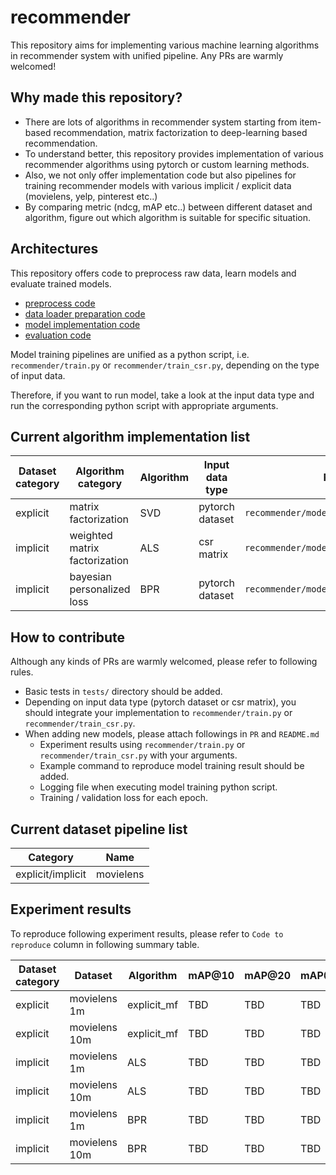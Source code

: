 # recommender

This repository aims for implementing various machine learning algorithms in recommender system with unified pipeline. Any PRs are warmly welcomed!

## Why made this repository?
- There are lots of algorithms in recommender system starting from item-based recommendation, matrix factorization to deep-learning based recommendation.
- To understand better, this repository provides implementation of various recommender algorithms using pytorch or custom learning methods.
- Also, we not only offer implementation code but also pipelines for training recommender models with various implicit / explicit data (movielens, yelp, pinterest etc..)
- By comparing metric (ndcg, mAP etc..) between different dataset and algorithm, figure out which algorithm is suitable for specific situation.

## Architectures
This repository offers code to preprocess raw data, learn models and evaluate trained models.

* [preprocess code](https://github.com/bohyunshin/recommender/tree/master/recommender/preprocess)
* [data loader preparation code](https://github.com/bohyunshin/recommender/tree/master/recommender/data_loader)
* [model implementation code](https://github.com/bohyunshin/recommender/tree/master/recommender/model)
* [evaluation code](https://github.com/bohyunshin/recommender/blob/master/recommender/tools/evaluation.py)

Model training pipelines are unified as a python script, i.e. `recommender/train.py` or `recommender/train_csr.py`, depending on the type of input data.

Therefore, if you want to run model, take a look at the input data type and run the corresponding python script with appropriate arguments.

## Current algorithm implementation list

|Dataset category|Algorithm category|Algorithm|Input data type|Path|Loss|
|----------------|---|---|---|---|---|
|explicit|matrix factorization|SVD|pytorch dataset|`recommender/model/mf/explicit_mf.py`|$L = \sum$|
|implicit|weighted matrix factorization|ALS|csr matrix|`recommender/model/mf/implicit_mf.py`|$L = \sum$|
|implicit|bayesian personalized loss|BPR|pytorch dataset|`recommender/model/bpr.py`|$L = \sum$|

## How to contribute
Although any kinds of PRs are warmly welcomed, please refer to following rules.

* Basic tests in `tests/` directory should be added.
* Depending on input data type (pytorch dataset or csr matrix), you should integrate your implementation to `recommender/train.py` or `recommender/train_csr.py`.
* When adding new models, please attach followings in `PR` and `README.md`
  * Experiment results using `recommender/train.py` or `recommender/train_csr.py` with your arguments.
  * Example command to reproduce model training result should be added.
  * Logging file when executing model training python script.
  * Training / validation loss for each epoch.

## Current dataset pipeline list

|Category|Name|
|----------------|---|
|explicit/implicit|movielens|

## Experiment results

To reproduce following experiment results, please refer to `Code to reproduce` column in following summary table.

|Dataset category|Dataset|Algorithm|mAP@10|mAP@20|mAP@50|NDCG@10|NDCG@20|NDCG@50|Code to reproduce|
|----------------|-------|---------|------|------|------|-------|-------|-------|-----------------|
|explicit|movielens 1m|explicit_mf|TBD|TBD|TBD|TBD|TBD|TBD|<details><summary>cmd</summary><pre lang="bash">python3 recommender/train.py \ &#13;  --dataset movielens \ &#13;  --model explicit_mf \ &#13;  --epochs 30 \ &#13;  --num_factors 16 \ &#13;  --train_ratio 0.8 \ &#13;  --random_state 42 \ &#13;  --movielens_data_type ml-1m \ &#13;  --model_path "../explicit_mf_ml_1m.pkl" \ &#13;  --log_path "../explicit_mf_ml_1m.log" </pre></details>|
|explicit|movielens 10m|explicit_mf|TBD|TBD|TBD|TBD|TBD|TBD|<details><summary>cmd</summary><pre lang="bash">python3 recommender/train.py \ &#13;  --dataset movielens \ &#13;  --model explicit_mf \ &#13;  --epochs 30 \ &#13;  --num_factors 16 \ &#13;  --train_ratio 0.8 \ &#13;  --random_state 42 \ &#13;  --movielens_data_type ml-10m \ &#13;  --model_path "../explicit_mf_ml_10m.pkl" \ &#13;  --log_path "../explicit_mf_ml_10m.log" </pre></details>|
|implicit|movielens 1m|ALS|TBD|TBD|TBD|TBD|TBD|TBD|<details><summary>cmd</summary><pre lang="bash">python3 recommender/train/mf/implicit_mf.py \ &#13;  --dataset movielens \ &#13;  --epochs 30 \ &#13;  --num_factors 10 \ &#13;  --test_ratio 0.2 \ &#13;  --random_state 42 \ &#13;  --movielens_data_type ml-1m \ &#13;  --model_path "../als_ml_1m.pkl" \ &#13;  --log_path "../als_ml_1m.log" </pre></details>|
|implicit|movielens 10m|ALS|TBD|TBD|TBD|TBD|TBD|TBD|<details><summary>cmd</summary><pre lang="bash">python3 recommender/train/mf/implicit_mf.py \ &#13;  --dataset movielens \ &#13;  --epochs 30 \ &#13;  --num_factors 10 \ &#13;  --test_ratio 0.2 \ &#13;  --random_state 42 \ &#13;  --movielens_data_type ml-10m \ &#13;  --model_path "../als_ml_10m.pkl" \ &#13;  --log_path "../als_ml_10m.log" </pre></details>|
|implicit|movielens 1m|BPR|TBD|TBD|TBD|TBD|TBD|TBD|<details><summary>cmd</summary><pre lang="bash">python3 recommender/train.py \ &#13;  --dataset movielens \ &#13;  --model bpr \ &#13;  --implicit \ &#13;  --epochs 30 \ &#13;  --num_factors 16 \ &#13;  --train_ratio 0.8 \ &#13;  --random_state 42 \ &#13;  --movielens_data_type ml-1m \ &#13;  --model_path "../bpr_ml_1m.pkl" \ &#13;  --log_path "../bpr_ml_1m.log" </pre></details>|
|implicit|movielens 10m|BPR|TBD|TBD|TBD|TBD|TBD|TBD|<details><summary>cmd</summary><pre lang="bash">python3 recommender/train.py \ &#13;  --dataset movielens \ &#13;  --model bpr \ &#13;  --implicit \ &#13;  --epochs 30 \ &#13;  --num_factors 16 \ &#13;  --train_ratio 0.8 \ &#13;  --random_state 42 \ &#13;  --movielens_data_type ml-10m \ &#13;  --model_path "../bpr_ml_10m.pkl" \ &#13;  --log_path "../bpr_ml_10m.log" </pre></details>|
